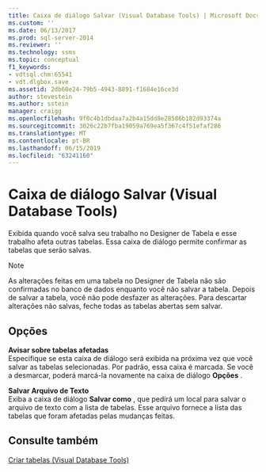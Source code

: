 ```yaml
---
title: Caixa de diálogo Salvar (Visual Database Tools) | Microsoft Docs
ms.custom: ''
ms.date: 06/13/2017
ms.prod: sql-server-2014
ms.reviewer: ''
ms.technology: ssms
ms.topic: conceptual
f1_keywords:
- vdtsql.chm:65541
- vdt.dlgbox.save
ms.assetid: 2db60e24-79b5-4943-8891-f1684e16ce3d
author: stevestein
ms.author: sstein
manager: craigg
ms.openlocfilehash: 9f0c4b1dbdaa7a2b4a15dd8e28586b182d93374a
ms.sourcegitcommit: 3026c22b7fba19059a769ea5f367c4f51efaf286
ms.translationtype: MT
ms.contentlocale: pt-BR
ms.lasthandoff: 06/15/2019
ms.locfileid: "63241160"
---
```

# <a name="save-dialog-box-visual-database-tools"></a>Caixa de diálogo Salvar (Visual Database Tools)
  Exibida quando você salva seu trabalho no Designer de Tabela e esse trabalho afeta outras tabelas. Essa caixa de diálogo permite confirmar as tabelas que serão salvas.  
  
> [!NOTE]  
>  As alterações feitas em uma tabela no Designer de Tabela não são confirmadas no banco de dados enquanto você não salvar a tabela. Depois de salvar a tabela, você não pode desfazer as alterações. Para descartar alterações não salvas, feche todas as tabelas abertas sem salvar.  
  
## <a name="options"></a>Opções  
 **Avisar sobre tabelas afetadas**  
 Especifique se esta caixa de diálogo será exibida na próxima vez que você salvar as tabelas selecionadas. Por padrão, essa caixa é marcada. Se você a desmarcar, poderá marcá-la novamente na caixa de diálogo **Opções** .  
  
 **Salvar Arquivo de Texto**  
 Exiba a caixa de diálogo **Salvar como** , que pedirá um local para salvar o arquivo de texto com a lista de tabelas. Esse arquivo fornece a lista das tabelas que foram afetadas pelas mudanças feitas.  
  
## <a name="see-also"></a>Consulte também  
 [Criar tabelas &#40;Visual Database Tools&#41;](visual-database-tools.md)  
  
  

